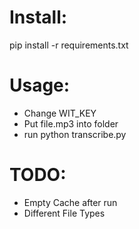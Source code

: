 # Install:

pip install -r requirements.txt

# Usage:

- Change WIT_KEY
- Put file.mp3 into folder
- run python transcribe.py


# TODO:
- Empty Cache after run
- Different File Types
